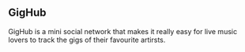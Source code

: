 ## GigHub
GigHub is a mini social network that makes it really easy for live music lovers
to track the gigs of their favourite artirsts.
